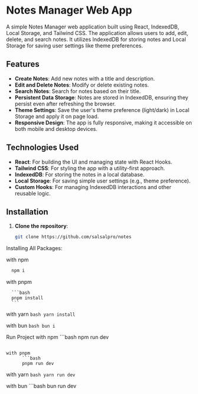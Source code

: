 # Notes Manager Web App

A simple Notes Manager web application built using React, IndexedDB, Local Storage, and Tailwind CSS. The application allows users to add, edit, delete, and search notes. It utilizes IndexedDB for storing notes and Local Storage for saving user settings like theme preferences.

## Features

- **Create Notes**: Add new notes with a title and description.
- **Edit and Delete Notes**: Modify or delete existing notes.
- **Search Notes**: Search for notes based on their title.
- **Persistent Data Storage**: Notes are stored in IndexedDB, ensuring they persist even after refreshing the browser.
- **Theme Settings**: Save the user's theme preference (light/dark) in Local Storage and apply it on page load.
- **Responsive Design**: The app is fully responsive, making it accessible on both mobile and desktop devices.

## Technologies Used

- **React**: For building the UI and managing state with React Hooks.
- **Tailwind CSS**: For styling the app with a utility-first approach.
- **IndexedDB**: For storing the notes in a local database.
- **Local Storage**: For saving simple user settings (e.g., theme preference).
- **Custom Hooks**: For managing IndexedDB interactions and other reusable logic.

## Installation

1. **Clone the repository**:

   ```bash
   git clone https://github.com/salsalpro/notes

Installing All Packages:

with npm
```bash
  npm i
```











with pnpm

      ```bash
      pnpm install
      ```

with yarn
      ```bash
      yarn install
       ```

with bun
      ```bash
      bun i
       ```



Run Project
with npm
     ```bash
  npm run dev
```

with pnpm
      ```bash
      pnpm run dev
 ```

with yarn
      ```bash
      yarn run dev
       ```

with bun
     ```bash
  bun run dev
```
